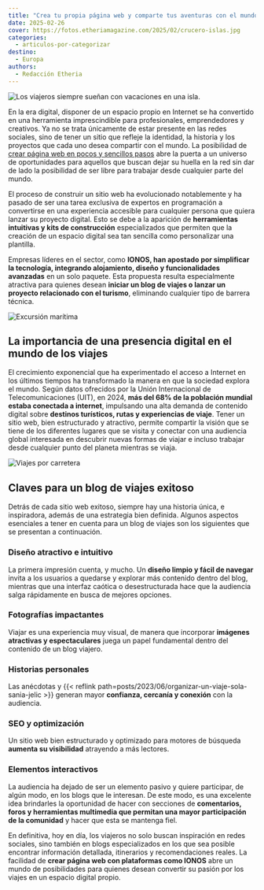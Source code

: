 ```yaml
---
title: "Crea tu propia página web y comparte tus aventuras con el mundo"
date: 2025-02-26
cover: https://fotos.etheriamagazine.com/2025/02/crucero-islas.jpg
categories: 
  - articulos-por-categorizar
destino: 
  - Europa
authors: 
  - Redacción Etheria
---
```


![Los viajeros siempre sueñan con vacaciones en una isla.](https://fotos.etheriamagazine.com/2025/02/playa-isla.jpg "Los viajeros siempre sueñan con vacaciones en una isla.")

En la era digital, disponer de un espacio propio en Internet se ha convertido en una 
herramienta imprescindible para profesionales, emprendedores y creativos. Ya no se trata 
únicamente de estar presente en las redes sociales, sino de tener un sitio que refleje 
la identidad, la historia y los proyectos que cada uno desea compartir con el mundo. La 
posibilidad de [crear página web en pocos y sencillos 
pasos](https://www.ionos.es/pagina-web/crear-pagina-web) abre la puerta a un universo de 
oportunidades para aquellos que buscan dejar su huella en la red sin dar de lado la 
posibilidad de ser libre para trabajar desde cualquier parte del mundo. 

El proceso de construir un sitio web ha evolucionado notablemente y ha pasado de ser una 
tarea exclusiva de expertos en programación a convertirse en una experiencia accesible 
para cualquier persona que quiera lanzar su proyecto digital. Esto se debe a la 
aparición de **herramientas intuitivas y kits de construcción** especializados que 
permiten que la creación de un espacio digital sea tan sencilla como personalizar una 
plantilla. 

Empresas líderes en el sector, como **IONOS, han apostado por simplificar la tecnología, 
integrando alojamiento, diseño y funcionalidades avanzadas** en un solo paquete. Esta 
propuesta resulta especialmente atractiva para quienes desean **iniciar un blog de 
viajes o lanzar un proyecto relacionado con el turismo**, eliminando cualquier tipo de 
barrera técnica. 

![Excursión marítima](https://fotos.etheriamagazine.com/2025/02/crucero-islas.jpg "Compartir las experiencias en webs y blogs es como disfrutar nuevamente del viaje realizado.")

## La importancia de una presencia digital en el mundo de los viajes

El crecimiento exponencial que ha experimentado el acceso a Internet en los últimos 
tiempos ha transformado la manera en que la sociedad explora el mundo. Según datos 
ofrecidos por la Unión Internacional de Telecomunicaciones (UIT), en 2024, **más del 68% 
de la población mundial estaba conectada a internet**, impulsando una alta demanda de 
contenido digital sobre **destinos turísticos, rutas y experiencias de viaje**. Tener un 
sitio web, bien estructurado y atractivo, permite compartir la visión que se tiene de 
los diferentes lugares que se visita y conectar con una audiencia global interesada en 
descubrir nuevas formas de viajar e incluso trabajar desde cualquier punto del planeta 
mientras se viaja. 

![Viajes por carretera](https://fotos.etheriamagazine.com/2025/02/carretera-viaje.jpg "Las recomendaciones personales son importantes para que un blog triunfe.")

## Claves para un blog de viajes exitoso

Detrás de cada sitio web exitoso, siempre hay una historia única, e inspiradora, además 
de una estrategia bien definida. Algunos aspectos esenciales a tener en cuenta para un 
blog de viajes son los siguientes que se presentan a continuación. 

### Diseño atractivo e intuitivo

La primera impresión cuenta, y mucho. Un **diseño limpio y fácil de navegar** invita a 
los usuarios a quedarse y explorar más contenido dentro del blog, mientras que una 
interfaz caótica o desestructurada hace que la audiencia salga rápidamente en busca de 
mejores opciones. 

### Fotografías impactantes

Viajar es una experiencia muy visual, de manera que incorporar **imágenes atractivas y 
espectaculares** juega un papel fundamental dentro del contenido de un blog viajero. 

### Historias personales

Las anécdotas y {{< reflink path=posts/2023/06/organizar-un-viaje-sola-sania-jelic >}} 
generan mayor **confianza, cercanía y conexión** con la audiencia. 

### SEO y optimización

Un sitio web bien estructurado y optimizado para motores de búsqueda **aumenta su 
visibilidad** atrayendo a más lectores. 

### Elementos interactivos

La audiencia ha dejado de ser un elemento pasivo y quiere participar, de algún modo, en 
los blogs que le interesan. De este modo, es una excelente idea brindarles la 
oportunidad de hacer con secciones de **comentarios, foros y herramientas multimedia que 
permitan una mayor participación de la comunidad** y hacer que esta se mantenga fiel. 

En definitiva, hoy en día, los viajeros no solo buscan inspiración en redes sociales, 
sino también en blogs especializados en los que sea posible encontrar información 
detallada, itinerarios y recomendaciones reales. La facilidad de **crear página web con 
plataformas como IONOS** abre un mundo de posibilidades para quienes desean convertir su 
pasión por los viajes en un espacio digital propio.
